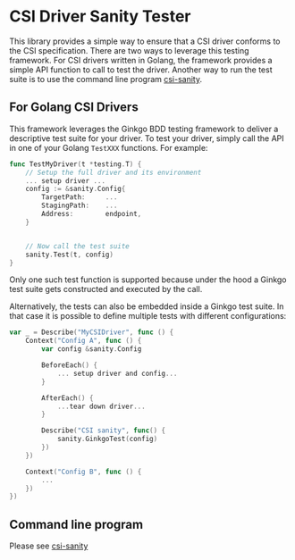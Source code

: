 # CSI Driver Sanity Tester

This library provides a simple way to ensure that a CSI driver conforms to
the CSI specification. There are two ways to leverage this testing framework.
For CSI drivers written in Golang, the framework provides a simple API function
to call to test the driver. Another way to run the test suite is to use the
command line program [csi-sanity](https://github.com/kubernetes-csi/csi-test/tree/master/cmd/csi-sanity).

## For Golang CSI Drivers
This framework leverages the Ginkgo BDD testing framework to deliver a descriptive
test suite for your driver. To test your driver, simply call the API in one of your
Golang `TestXXX` functions. For example:

```go
func TestMyDriver(t *testing.T) {
	// Setup the full driver and its environment
	... setup driver ...
	config := &sanity.Config{
		TargetPath:     ...
		StagingPath:    ...
		Address:        endpoint,
	}


	// Now call the test suite
	sanity.Test(t, config)
}
```

Only one such test function is supported because under the hood a
Ginkgo test suite gets constructed and executed by the call.

Alternatively, the tests can also be embedded inside a Ginkgo test
suite. In that case it is possible to define multiple tests with
different configurations:

```go
var _ = Describe("MyCSIDriver", func () {
	Context("Config A", func () {
		var config &sanity.Config

		BeforeEach() {
			... setup driver and config...
		}

		AfterEach() {
			...tear down driver...
		}

		Describe("CSI sanity", func() {
			sanity.GinkgoTest(config)
		})
	})

	Context("Config B", func () {
		...
	})
})
```

## Command line program
Please see [csi-sanity](https://github.com/kubernetes-csi/csi-test/tree/master/cmd/csi-sanity)
